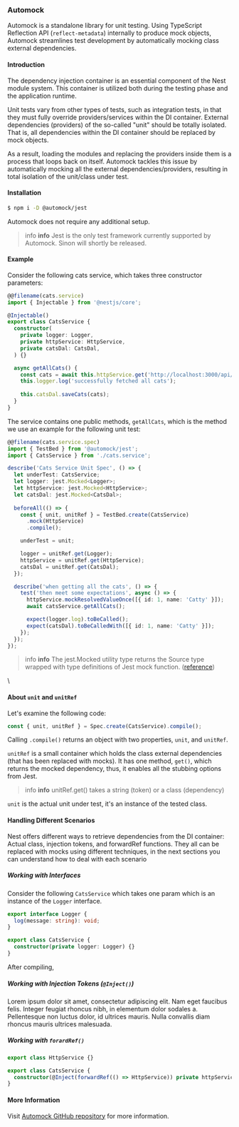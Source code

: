 ### Automock

Automock is a standalone library for unit testing. Using TypeScript Reflection
API (`reflect-metadata`) internally to produce mock objects, Automock streamlines
test development by automatically mocking class external dependencies.

#### Introduction

The dependency injection container is an essential component of the Nest module system.
This container is utilized both during the testing phase and the application runtime.

Unit tests vary from other types of tests, such as integration tests, in that they must
fully override providers/services within the DI container. External dependencies (providers)
of the so-called "unit" should be totally isolated. That is, all dependencies within
the DI container should be replaced by mock objects.

As a result, loading the modules and replacing the providers inside them is a process that
loops back on itself. Automock tackles this issue by automatically mocking all the
external dependencies/providers, resulting in total isolation of the unit/class
under test.

#### Installation

```bash
$ npm i -D @automock/jest
```

Automock does not require any additional setup.

> info **info** Jest is the only test framework currently supported by Automock.
Sinon will shortly be released.

#### Example

Consider the following cats service, which takes three constructor parameters:

```ts
@@filename(cats.service)
import { Injectable } from '@nestjs/core';

@Injectable()
export class CatsService {
  constructor(
    private logger: Logger,
    private httpService: HttpService,
    private catsDal: CatsDal,
  ) {}

  async getAllCats() {
    const cats = await this.httpService.get('http://localhost:3000/api/cats');
    this.logger.log('successfully fetched all cats');
    
    this.catsDal.saveCats(cats);
  }
}
```

The service contains one public methods, `getAllCats`, which is the method
we use an example for the following unit test:

```ts
@@filename(cats.service.spec)
import { TestBed } from '@automock/jest';
import { CatsService } from './cats.service';

describe('Cats Service Unit Spec', () => {
  let underTest: CatsService;
  let logger: jest.Mocked<Logger>;
  let httpService: jest.Mocked<HttpService>;
  let catsDal: jest.Mocked<CatsDal>;
  
  beforeAll(() => {
    const { unit, unitRef } = TestBed.create(CatsService)
      .mock(HttpService)
      .compile();

    underTest = unit;

    logger = unitRef.get(Logger);
    httpService = unitRef.get(HttpService);
    catsDal = unitRef.get(CatsDal);
  });

  describe('when getting all the cats', () => {
    test('then meet some expectations', async () => {
      httpService.mockResolvedValueOnce([{ id: 1, name: 'Catty' }]);
      await catsService.getAllCats();

      expect(logger.log).toBeCalled();
      expect(catsDal).toBeCalledWith([{ id: 1, name: 'Catty' }]);
    });
  });
});
```

> info **info** The jest.Mocked<Source> utility type returns the Source type
> wrapped with type definitions of Jest mock function. ([reference](https://jestjs.io/docs/mock-function-api/#jestmockedsource))

\
#### About `unit` and `unitRef`
Let's examine the following code:

```typescript
const { unit, unitRef } = Spec.create(CatsService).compile();
```

Calling `.compile()` returns an object with two properties, `unit`, and `unitRef`.

`unitRef` is a small container which holds the class external dependencies (that
has been replaced with mocks).
It has one method, `get()`, which returns the mocked dependency, thus,
it enables all the stubbing options from Jest.

> info **info** unitRef.get() takes a string (token) or a class (dependency)

`unit` is the actual unit under test, it's an instance of the tested class.

#### Handling Different Scenarios
Nest offers different ways to retrieve dependencies from the DI container:
Actual class, injection tokens, and forwardRef functions. They all can be
replaced with mocks using different techniques, in the next sections you
can understand how to deal with each scenario

##### Working with Interfaces
Consider the following `CatsService` which takes one param which is an instance
of the `Logger` interface.

```typescript
export interface Logger {
  log(message: string): void;
}

export class CatsService {
  constructor(private logger: Logger) {}
}
```

After compiling,

##### Working with Injection Tokens (`@Inject()`)
Lorem ipsum dolor sit amet, consectetur adipiscing elit. Nam eget faucibus felis.
Integer feugiat rhoncus nibh, in elementum dolor sodales a. Pellentesque non luctus dolor,
id ultrices mauris. Nulla convallis diam rhoncus mauris ultrices malesuada.

##### Working with `forardRef()`

```typescript
export class HttpService {}

export class CatsService {
  constructor(@Inject(forwardRef(() => HttpService)) private httpService: HttpService) {}
}
```

#### More Information
Visit [Automock GitHub repository](https://github.com/omermorad/automock) for more
information.
